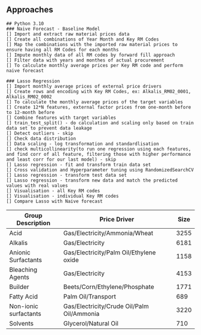 ## Approaches
```
## Python 3.10
### Naive Forecast - Baseline Model
[] Import and extract raw material prices data
[] Create all combinations of Year Month and Key RM Codes
[] Map the combinations with the imported raw material prices to ensure having all RM Codes for each months
[] Impute monthly data of all RM codes by forward fill approach
[] Filter data with years and monthes of actual procurement
[] To calculate monthly average prices per Key RM code and perform naive forecast

### Lasso Regression
[] Import monthly average prices of external price drivers
[] Create rows and encoding with Key RM Codes, ex: Alkalis_RM02_0001, Alkalis_RM02_0002
[] To calculate the monthly average prices of the target variables
[] Create 12*N features, external factor prices from one-month before to 12-month before
[] Combine features with target variables
[] train_test_split() - do calculation and scaling only based on train data set to prevent data leakage
[] Detect outliers - skip
[] Check data distribution
[] Data scaling - log transformation and standardlisation
[] check multicollinearity(to run one regression using each features, and find corr of all feature, filtering those with higher performance and least corr for our last model) - skip
[] Lasso regression - fit and transform train data set
[] Cross validation and Hyperparameter tuning using RandomizedSearchCV
[] Lasso regression - transform test data set
[] Lasso regression - transform new data and match the predicted values with real values
[] Visualisation - all Key RM codes
[] Visualisation - individual Key RM codes
[] Compare Lasso with Naive forecast
```

| Group Description       | Price Driver                               |  Size  |
|-------------------------|--------------------------------------------|--------|
| Acid                    | Gas/Electricity/Ammonia/Wheat              | 3255   |
| Alkalis                 | Gas/Electricity                            | 6181   |
| Anionic Surfactants     | Gas/Electricity/Palm Oil/Ethylene oxide    | 1158   |
| Bleaching Agents        | Gas/Electricity                            | 4153   |
| Builder                 | Beets/Corn/Ethylene/Phosphate             |   1771  |
| Fatty Acid              | Palm Oil/Transport                         |  689   |
| Non-ionic surfactants   | Gas/Electricity/Crude Oil/Palm Oil/Ammonia| 3220    |
| Solvents                | Glycerol/Natural Oil                       |  710   |
